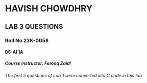 # HAVISH CHOWDHRY
## LAB 3 QUESTIONS
### Roll No 23K-0058
#### BS-AI 1A
##### Course instructor: Farooq Zaidi 
###### The first 5 questions of Lab 1 were converted into C code in this lab
